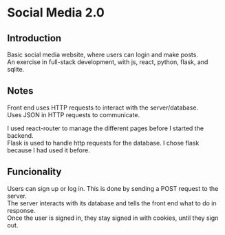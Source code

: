 # Social Media 2.0

## Introduction
Basic social media website, where users can login and make posts.  
An exercise in full-stack development, with js, react, python, flask, and sqlite.

## Notes
Front end uses HTTP requests to interact with the server/database.  
Uses JSON in HTTP requests to communicate.

I used react-router to manage the different pages before I started the backend.  
Flask is used to handle http requests for the database. I chose flask because I had used it before. 

## Funcionality
Users can sign up or log in. This is done by sending a POST request to the server.  
The server interacts with its database  and tells the front end what to do in response.  
Once the user is signed in, they stay signed in with cookies, until they sign out.
